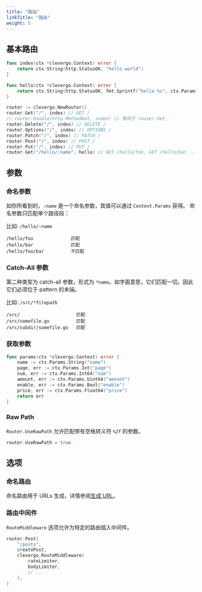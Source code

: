 ```yaml
---
title: "路由"
linkTitle: "路由"
weight: 5
---
```


## 基本路由

```go
func index(ctx *clevergo.Context) error {
    return ctx.String(http.StatusOK, "hello world")
}

func hello(ctx *clevergo.Context) error {
	return ctx.String(http.StatusOK, fmt.Sprintf("hello %s", ctx.Params.String("name")))
}

router := clevergo.NewRouter()
router.Get("/", index) // GET /
// router.Handle(http.MethodGet, index) // 等同于 router.Get.
router.Delete("/", index) // DELETE /
router.Options("/", index) // OPTIONS /
router.Patch("/", index) // PATCH /
router.Post("/", index) // POST /
router.Put("/", index) // PUT /
router.Get("/hello/:name", hello) // GET /hello/foo, GET /hello/bar...
```

## 参数

### 命名参数

如你所看到的，`:name` 是一个命名参数，其值可以通过 `Context.Params` 获得。
命名参数只匹配单个路径段：

比如: `/hello/:name`

```text
/hello/foo              匹配
/hello/bar              匹配
/hello/foo/bar          不匹配
```

### Catch-All 参数

第二种类型为 catch-all 参数，形式为 `*name`。如字面意思，它们匹配一切。因此它们必须位于 pattern 的末端。

比如: `/src/*filepath`

```text
/src/                     匹配
/src/somefile.go          匹配
/src/subdir/somefile.go   匹配
```

### 获取参数

```go
func params(ctx *clevergo.Context) error {
	name := ctx.Params.String("name")
	page, err := ctx.Params.Int("page")
	num, err := ctx.Params.Int64("num")
	amount, err := ctx.Params.Uint64("amount")
	enable, err := ctx.Params.Bool("enable")
	price, err := ctx.Params.Float64("price")
	return err
}
```

### Raw Path

`Router.UseRawPath` 允许匹配带有空格转义符 `%2f` 的参数。	

```go	
router.UseRawPath = true	
```

## 选项

### 命名路由

命名路由用于 URLs 生成，详情参阅[生成 URL](/zh/docs/routing/url-generation)。

### 路由中间件

`RouteMiddleware` 选项允许为特定的路由插入中间件。

```go
router.Post(
    "/posts",
    createPost,
    clevergo.RouteMiddleware(
        rateLimiter,
        bodyLimiter,
        // ...
    ),
)
```
